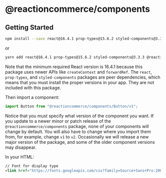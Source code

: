 # @reactioncommerce/components

## Getting Started

```bash
npm install --save react@16.4.1 prop-types@15.6.2 styled-components@3.3.3 @reactioncommerce/components
```

or

```bash
yarn add react@16.4.1 prop-types@15.6.2 styled-components@3.3.3 @reactioncommerce/components
```

Note that the minimum required React version is 16.4.1 because this package uses newer APIs like `createContext` and `forwardRef`. The `react`, `prop-types`, and `styled-components` packages are peer dependencies, which means that you must install the proper versions in your app. They are not included with this package.

Then import a component:

```js
import Button from "@reactioncommerce/components/Button/v1";
```

Notice that you must specify what version of the component you want. If you update to a newer minor or patch release of the `@reactioncommerce/components` package, none of your components will change by default. You will also have to change where you import them from, for example, change `v1` to `v2`. Occasionally we will release a new major version of the package, and some of the older component versions may disappear.

In your HTML:

```html
// Font for display type
<link href="https://fonts.googleapis.com/css?family=Source+Sans+Pro:200,400,700" rel="stylesheet">
```